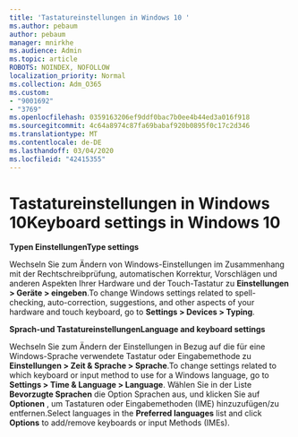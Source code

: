 ```yaml
---
title: 'Tastatureinstellungen in Windows 10 '
ms.author: pebaum
author: pebaum
manager: mnirkhe
ms.audience: Admin
ms.topic: article
ROBOTS: NOINDEX, NOFOLLOW
localization_priority: Normal
ms.collection: Adm_O365
ms.custom:
- "9001692"
- "3769"
ms.openlocfilehash: 0359163206ef9ddf0bac7b0ee4b44ed3a016f918
ms.sourcegitcommit: 4c64a8974c87fa69babaf920b0895f0c17c2d346
ms.translationtype: MT
ms.contentlocale: de-DE
ms.lasthandoff: 03/04/2020
ms.locfileid: "42415355"
---
```

# <a name="keyboard-settings-in-windows-10"></a><span data-ttu-id="4de2e-102">Tastatureinstellungen in Windows 10</span><span class="sxs-lookup"><span data-stu-id="4de2e-102">Keyboard settings in Windows 10</span></span>

<span data-ttu-id="4de2e-103">**Typen Einstellungen**</span><span class="sxs-lookup"><span data-stu-id="4de2e-103">**Type settings**</span></span>

<span data-ttu-id="4de2e-104">Wechseln Sie zum Ändern von Windows-Einstellungen im Zusammenhang mit der Rechtschreibprüfung, automatischen Korrektur, Vorschlägen und anderen Aspekten Ihrer Hardware und der Touch-Tastatur zu **Einstellungen > Geräte > eingeben**.</span><span class="sxs-lookup"><span data-stu-id="4de2e-104">To change Windows settings related to spell-checking, auto-correction, suggestions, and other aspects of your hardware and touch keyboard, go to **Settings > Devices > Typing**.</span></span> 

<span data-ttu-id="4de2e-105">**Sprach-und Tastatureinstellungen**</span><span class="sxs-lookup"><span data-stu-id="4de2e-105">**Language and keyboard settings**</span></span>

<span data-ttu-id="4de2e-106">Wechseln Sie zum Ändern der Einstellungen in Bezug auf die für eine Windows-Sprache verwendete Tastatur oder Eingabemethode zu **Einstellungen > Zeit & Sprache > Sprache**.</span><span class="sxs-lookup"><span data-stu-id="4de2e-106">To change settings related to which keyboard or input method to use for a Windows language, go to **Settings > Time & Language > Language**.</span></span> <span data-ttu-id="4de2e-107">Wählen Sie in der Liste **Bevorzugte Sprachen** die Option Sprachen aus, und klicken Sie auf **Optionen** , um Tastaturen oder Eingabemethoden (IME) hinzuzufügen/zu entfernen.</span><span class="sxs-lookup"><span data-stu-id="4de2e-107">Select languages in the **Preferred languages** list and click **Options** to add/remove keyboards or input Methods (IMEs).</span></span>
